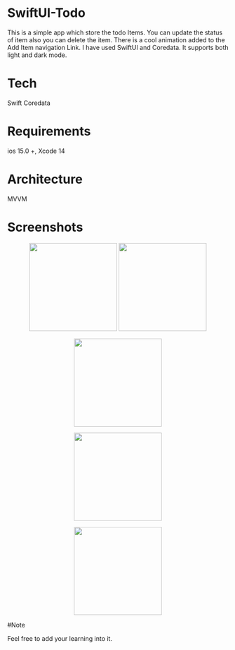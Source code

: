 # SwiftUI-Todo 
 This is a simple app which store the todo Items. You can update the status of item also you can delete the item.
 There is a cool animation added to the Add Item navigation Link. I have used SwiftUI and Coredata.
 It supports both light and dark mode.
 
 # Tech
 Swift
 Coredata
 
 # Requirements
 ios 15.0 +, Xcode 14
 
 # Architecture
 MVVM

 # Screenshots
 
 <p align="center">
 <img src="https://user-images.githubusercontent.com/28540746/214509545-3280ae08-9cb1-41c3-9458-bd829dd38eef.png" width="200" />
  <img src="https://user-images.githubusercontent.com/28540746/214511511-5e0221f5-c3ad-4a22-9bf5-d2d67f7c7db0.png" width="200" />
</p>

<p align="center">
 <img src="https://user-images.githubusercontent.com/28540746/214509558-0aa97c88-3570-4d04-a6fa-a2e260c69449.png" width="200" />
</p>

<p align="center">
 <img src="https://user-images.githubusercontent.com/28540746/214509574-41209979-44ab-4885-9cc7-fb55f0154367.png" width="200" />
</p>

<p align="center">
 <img src="https://user-images.githubusercontent.com/28540746/214509591-56bfde12-c2ce-4e69-818e-fe6eb4887899.png" width="200" />
</p>
 


#Note 

Feel free to add your learning into it.
